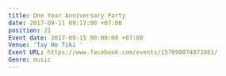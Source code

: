 ```yaml
---
title: One Year Anniversary Party
date: 2017-09-11 09:17:00 +07:00
position: 21
Event date: 2017-09-15 00:00:00 +07:00
Venue: 'Tay Ho Tiki '
Event URL: https://www.facebook.com/events/157090074873861/
Genre: music
---
```


